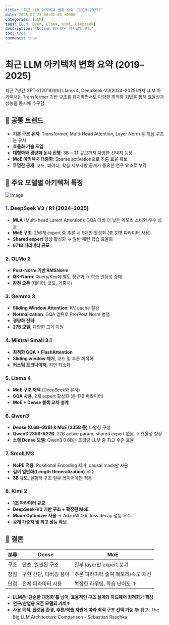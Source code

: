 ```yaml
---
title: "최근 LLM 아키텍처 변화 요약 (2019–2025)"
date: 2025-07-25 08:02:00 +0900
categories: [LLM]
tags: [LLM, Qwen, Llama, Kimi, Deepseek]
description: "Notion 동기화된 게시글입니다."
toc: true
comments: true
---
```


# 최근 LLM 아키텍처 변화 요약 (2019–2025)

최근 7년간 GPT-2(2019)부터 Llama 4, DeepSeek-V3(2024–2025)까지 LLM 아키텍처는 Transformer 기반 구조를 유지하면서도 다양한 최적화 기법을 통해 효율성과 성능을 동시에 추구함.

## 🔑 공통 트렌드

- **기본 구조 유지**: Transformer, Multi-Head Attention, Layer Norm 등 핵심 구조는 유사
- **효율화 기술 도입**:
- **대형화와 경량화 동시 진행**: 3B ~ 1T 규모까지 다양한 선택지 등장
- **MoE 아키텍처 대중화**: Sparse activation으로 추론 효율 확보
- **투명한 공개**: 코드, 데이터, 학습 세부사항 공개가 중요한 연구 요소로 부각
## 📌 주요 모델별 아키텍처 특징

![Image](https://prod-files-secure.s3.us-west-2.amazonaws.com/e6db513d-ec54-40ff-aa74-2487b0bcfe15/ac24fdd3-febf-45c7-8e99-afb6446591d8/image.png?X-Amz-Algorithm=AWS4-HMAC-SHA256&X-Amz-Content-Sha256=UNSIGNED-PAYLOAD&X-Amz-Credential=ASIAZI2LB466WTRSCNDW%2F20250727%2Fus-west-2%2Fs3%2Faws4_request&X-Amz-Date=20250727T054202Z&X-Amz-Expires=3600&X-Amz-Security-Token=IQoJb3JpZ2luX2VjEEQaCXVzLXdlc3QtMiJGMEQCIH7at3khSXtsnydGCHTdHib56BRvtv3JAuTp5MgxbzQqAiA3KRqnRMi17S9R%2FlAvfgqUejnm2kLXEiTK%2BMWXXNpv8Cr%2FAwhtEAAaDDYzNzQyMzE4MzgwNSIMpKLQc3PxuBKNrdCRKtwDa0yKLd9PsK3jFMqU7taUVwksPtjyYrFR%2B0RTIpXEIZd8nAxQqY5DB62Gs2ULkbDfFFBSk%2BVJb21z2KD6FtFfxaUI2qsCo7ncAGKgejA9dT5fd2dQlx%2Bom4nbjx%2B9he%2FRyMJgmpoJW2P8GX%2FkJUE7dYn3p0Jxn839iYl05z6i487rmZsiz1IrpQ%2BlN3nrSutqesB7M%2Fh5%2B%2F6L0fRTnmYG2B%2Bgglb8cNsADiLvPVMZ0VfQf%2BVOEke3tQU1BpThuNQ%2Ffv4B3QiB4zIHyhAWBipEy7WwOUFuTDWENmw1MB8GhIs53GwN6ukldF3Ut%2FKkWXmZNNkenrpGogCyBBGwWLLT%2FpXidiA%2BABfMnDv%2B2%2FK9o1I3CQdRfQ2PobnC56JpsgpEKEmkgbHjDn8n7A%2B5tGiad0825NLw0YQObNyS%2B17lFC4V4GA56g7kBwJwyLu0f80MSLpZOWrKbozX%2BipgTcv6Qy3OEU0aPIISqz3rukHq%2FhhrSWvPqmBU4JJ%2FBM%2BLiKn5PPuDFz%2B5VeIA4mnQn%2BQkqwdDBEMVJN1JEbPHQUHhuvmS%2FzSQSCEAjew%2FKnOVPJo60O2TsCCIXt527MFDLpuP%2FaOLkBE46Au9xWEPdwdG8zGbUy7ueCqrbB%2FUcRYwu7uWxAY6pgHiJlmQgt2CpylabpmbVEu2cMGy0Ny%2FVEmM0%2ByUZVo91pmMwcu41mauIzLeyfWX4rXROI2llVO9LvEQhNdi8PH2b70QDkAp2MmFDyNneyPdkDiwPuQIeYO9N%2Fgj1TSvvPDvFR5CQVFe4V0aL%2FtcfoH1RQqBmBusemVayA2PyBz0SvADxDrqT22NVW6Dzx%2BwRGKi7pzYKvqj2GydOP9Y0fpkf6u4Yeyt&X-Amz-Signature=2a60dd5937180c6b0c4e94fd80da8fb530838542a17339339326e8f494fcc0ce&X-Amz-SignedHeaders=host&x-amz-checksum-mode=ENABLED&x-id=GetObject)

### 1. DeepSeek V3 / R1 (2024–2025)

- **MLA** (Multi-head Latent Attention): GQA 대비 더 낮은 메모리 소비와 우수 성능
- **MoE 구조**: 256개 expert 중 추론 시 9개만 활성화 (총 37B 파라미터 사용)
- **Shared expert** 항상 활성화 → 일반 패턴 학습 효율화
- **671B 파라미터 규모**
### 2. OLMo 2

- **Post-Norm 기반 RMSNorm**
- **QK-Norm**: Query/Key에 별도 정규화 → 학습 안정성 증대
- **완전 오픈** (데이터, 코드, 가중치)
### 3. Gemma 3

- **Sliding Window Attention**: KV cache 절감
- **Normalization**: GQA 앞뒤로 Pre/Post Norm 병행
- **경량화 전략**:
- **27B 모델**, 다양한 크기 지원
### 4. Mistral Small 3.1

- **최적화 GQA + FlashAttention**
- **Sliding window 제거**, 코드 및 추론 최적화
- **커스텀 토크나이저**, 지연 최소화
### 5. Llama 4

- **MoE 구조 채택** (DeepSeek와 유사)
- **GQA 사용**, 2개 expert 활성화 (총 17B 파라미터)
- **MoE + Dense 블록 교차 설계**
### 6. Qwen3

- **Dense (0.6B~32B) & MoE (235B 등)** 다양한 구성
- **Qwen3 235B-A22B**: 22B active param, shared expert 없음 → 효율성 향상
- **소형 Dense 모델**: Qwen3 0.6B는 초경량 LLM 중 최고 수준 효율
### 7. SmolLM3

- **NoPE 적용**: Positional Encoding 제거, causal mask만 사용
- **길이 일반화(Length Generalization)** 우수
- **3B 규모**, 실험적 구조 일부 레이어에만 적용
### 8. Kimi 2

- **1조 파라미터 규모**
- **DeepSeek-V3 기반 구조 + 확장된 MoE**
- **Muon Optimizer 사용** → AdamW 대비 loss decay 성능 우수
- **공개 가중치 및 최고 성능 확보**
## 🧩 결론

| 분류 | Dense | MoE |
| --- | --- | --- |
| 구조 | 단순, 일관된 구조 | 일부 layer만 expert 분기 |
| 장점 | 구현 간단, 디버깅 용이 | 추론 파라미터 줄여 메모리/속도 개선 |
| 단점 | 전체 파라미터 사용 | 복잡한 라우팅, 학습 난이도 ↑ |

- **LLM은 ‘단순한 대형화’를 넘어, 효율적인 구조 설계와 하드웨어 최적화가 핵심**
- **연구/산업용 오픈 모델의 가치↑**
- **사용 목적, 플랫폼 환경, 추론/학습 자원에 따라 최적 구조 선택 가능**
📚 참고: The Big LLM Architecture Comparison - Sebastian Raschka


